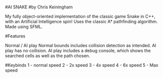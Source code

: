 #AI SNAKE
#by Chris Keiningham

My fully object-oriented implementation of the classic game Snake in C++, with an Artificial Intelligence spin!
Uses the classic A* pathfinding algorithm.
Made using SFML.

#Features

Normal / AI play
Normal bounds includes collision detection as intended.
AI play has no collision.
AI play includes a debug console, which shows the searched cells as well as the path chosen.

#Keybinds
1 - normal speed
2 - 2x speed
3 - 4x speed
4 - 6x speed
5 - Max speed
